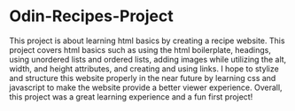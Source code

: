 # Odin-Recipes-Project
This project is about learning html basics by creating a recipe website.
This project covers html basics such as using the html boilerplate, headings, using unordered lists and ordered lists, adding images while utilizing the alt, width, and height attributes, and creating and using links.
I hope to stylize and structure this website properly in the near future by learning css and javascript to make the website provide a better viewer experience.
Overall, this project was a great learning experience and a fun first project!